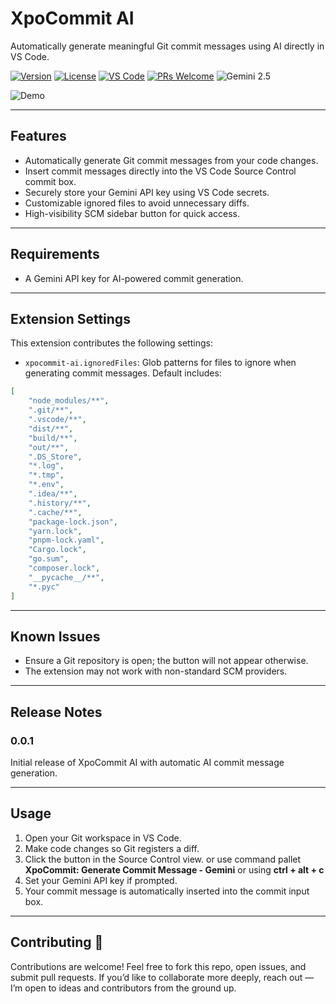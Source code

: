 # XpoCommit AI

Automatically generate meaningful Git commit messages using AI directly in VS Code.

[![Version](https://img.shields.io/badge/version-0.0.1-blue.svg?style=flat)](https://github.com/yourusername/XpoCommit-AI/releases) [![License](https://img.shields.io/badge/license-MIT-green.svg?style=flat)](LICENSE) [![VS Code](https://img.shields.io/badge/VS%20Code-extension-007ACC.svg?style=flat)](https://marketplace.visualstudio.com/) [![PRs Welcome](https://img.shields.io/badge/PRs-welcome-brightgreen.svg?style=flat)](https://github.com/yourusername/XpoCommit-AI/pulls) ![Gemini 2.5](https://img.shields.io/badge/LLM-Gemini%202.5-ff69b4.svg?style=flat)

![Demo](demogif.gif)

---

## Features

- Automatically generate Git commit messages from your code changes.
- Insert commit messages directly into the VS Code Source Control commit box.
- Securely store your Gemini API key using VS Code secrets.
- Customizable ignored files to avoid unnecessary diffs.
- High-visibility SCM sidebar button for quick access.

---

## Requirements

- A Gemini API key for AI-powered commit generation.

---

## Extension Settings

This extension contributes the following settings:

- `xpocommit-ai.ignoredFiles`: Glob patterns for files to ignore when generating commit messages. Default includes:

```json
[
	"node_modules/**",
	".git/**",
	".vscode/**",
	"dist/**",
	"build/**",
	"out/**",
	".DS_Store",
	"*.log",
	"*.tmp",
	"*.env",
	".idea/**",
	".history/**",
	".cache/**",
	"package-lock.json",
	"yarn.lock",
	"pnpm-lock.yaml",
	"Cargo.lock",
	"go.sum",
	"composer.lock",
	"__pycache__/**",
	"*.pyc"
]
```

---

## Known Issues

- Ensure a Git repository is open; the button will not appear otherwise.
- The extension may not work with non-standard SCM providers.

---

## Release Notes

### 0.0.1

Initial release of XpoCommit AI with automatic AI commit message generation.

---

## Usage

1. Open your Git workspace in VS Code.
2. Make code changes so Git registers a diff.
3. Click the button in the Source Control view. or use command pallet **XpoCommit: Generate Commit Message - Gemini** or using **ctrl + alt + c**
4. Set your Gemini API key if prompted.
5. Your commit message is automatically inserted into the commit input box.

---

## Contributing 🤝

Contributions are welcome! Feel free to fork this repo, open issues, and submit pull requests.
If you’d like to collaborate more deeply, reach out — I’m open to ideas and contributors from the ground up.
